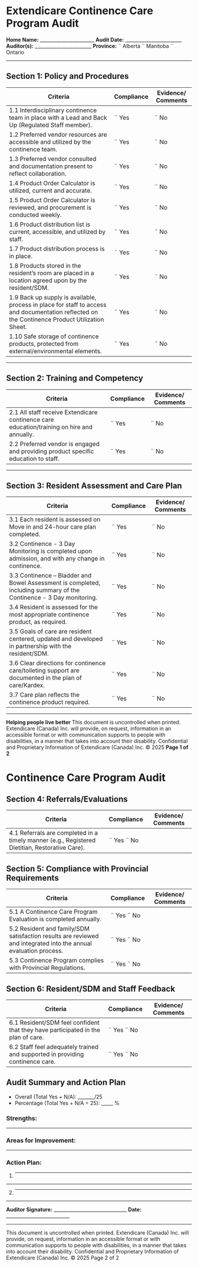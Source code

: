 # Extendicare Continence Care Program Audit

**Home Name:** _______________________
**Audit Date:** ________________________
**Auditor(s):** ________________________
**Province:** ¨ Alberta ¨ Manitoba ¨ Ontario

----

## Section 1: Policy and Procedures

| Criteria                                                                 | Compliance | Evidence/ Comments |
|--------------------------------------------------------------------------|------------|--------------------|
| 1.1 Interdisciplinary continence team in place with a Lead and Back Up (Regulated Staff member). | ¨ Yes      | ¨ No               |
| 1.2 Preferred vendor resources are accessible and utilized by the continence team. | ¨ Yes      | ¨ No               |
| 1.3 Preferred vendor consulted and documentation present to reflect collaboration. | ¨ Yes      | ¨ No               |
| 1.4 Product Order Calculator is utilized, current and accurate.         | ¨ Yes      | ¨ No               |
| 1.5 Product Order Calculator is reviewed, and procurement is conducted weekly. | ¨ Yes      | ¨ No               |
| 1.6 Product distribution list is current, accessible, and utilized by staff. | ¨ Yes      | ¨ No               |
| 1.7 Product distribution process is in place.                           | ¨ Yes      | ¨ No               |
| 1.8 Products stored in the resident’s room are placed in a location agreed upon by the resident/SDM. | ¨ Yes      | ¨ No               |
| 1.9 Back up supply is available, process in place for staff to access and documentation reflected on the Continence Product Utilization Sheet. | ¨ Yes      | ¨ No               |
| 1.10 Safe storage of continence products, protected from external/environmental elements. | ¨ Yes      | ¨ No               |

----

## Section 2: Training and Competency

| Criteria                                                                 | Compliance | Evidence/ Comments |
|--------------------------------------------------------------------------|------------|--------------------|
| 2.1 All staff receive Extendicare continence care education/training on hire and annually. | ¨ Yes      | ¨ No               |
| 2.2 Preferred vendor is engaged and providing product specific education to staff. | ¨ Yes      | ¨ No               |

----

## Section 3: Resident Assessment and Care Plan

| Criteria                                                                 | Compliance | Evidence/ Comments |
|--------------------------------------------------------------------------|------------|--------------------|
| 3.1 Each resident is assessed on Move in and 24-hour care plan completed. | ¨ Yes      | ¨ No               |
| 3.2 Continence - 3 Day Monitoring is completed upon admission, and with any change in continence. | ¨ Yes      | ¨ No               |
| 3.3 Continence – Bladder and Bowel Assessment is completed, including summary of the Continence - 3 Day monitoring. | ¨ Yes      | ¨ No               |
| 3.4 Resident is assessed for the most appropriate continence product, as required. | ¨ Yes      | ¨ No               |
| 3.5 Goals of care are resident centered, updated and developed in partnership with the resident/SDM. | ¨ Yes      | ¨ No               |
| 3.6 Clear directions for continence care/toileting support are documented in the plan of care/Kardex. | ¨ Yes      | ¨ No               |
| 3.7 Care plan reflects the continence product required.                 | ¨ Yes      | ¨ No               |

----

**Helping people live better**
This document is uncontrolled when printed.
Extendicare (Canada) Inc. will provide, on request, information in an accessible format or with communication supports to people with disabilities, in a manner that takes into account their disability.
Confidential and Proprietary Information of Extendicare (Canada) Inc. © 2025
**Page 1 of 2**

# Continence Care Program Audit

## Section 4: Referrals/Evaluations

| Criteria                                                | Compliance      | Evidence/ Comments |
|--------------------------------------------------------|-----------------|--------------------|
| 4.1 Referrals are completed in a timely manner (e.g., Registered Dietitian, Restorative Care). | ¨ Yes  ¨ No     |                    |

## Section 5: Compliance with Provincial Requirements

| Criteria                                                | Compliance      | Evidence/ Comments |
|--------------------------------------------------------|-----------------|--------------------|
| 5.1 A Continence Care Program Evaluation is completed annually. | ¨ Yes  ¨ No     |                    |
| 5.2 Resident and family/SDM satisfaction results are reviewed and integrated into the annual evaluation process. | ¨ Yes  ¨ No     |                    |
| 5.3 Continence Program complies with Provincial Regulations. | ¨ Yes  ¨ No     |                    |

## Section 6: Resident/SDM and Staff Feedback

| Criteria                                                | Compliance      | Evidence/ Comments |
|--------------------------------------------------------|-----------------|--------------------|
| 6.1 Resident/SDM feel confident that they have participated in the plan of care. | ¨ Yes  ¨ No     |                    |
| 6.2 Staff feel adequately trained and supported in providing continence care. | ¨ Yes  ¨ No     |                    |

## Audit Summary and Action Plan

- Overall (Total Yes + N/A): _______/25
- Percentage (Total Yes + N/A ÷ 25): _____ %

### Strengths:
_____________________________________________________________________________________

### Areas for Improvement:
_____________________________________________________________________________________

### Action Plan:
1.  _____________________________________________________________________________________
_____________________________________________________________________________________
2.  _____________________________________________________________________________________
_____________________________________________________________________________________

**Auditor Signature:** _______________________________
**Date:** ___________________________

----

This document is uncontrolled when printed.
Extendicare (Canada) Inc. will provide, on request, information in an accessible format or with communication supports to people with disabilities, in a manner that takes into account their disability.
Confidential and Proprietary Information of Extendicare (Canada) Inc. © 2025
Page 2 of 2